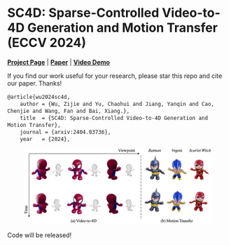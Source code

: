 # SC4D: Sparse-Controlled Video-to-4D Generation and Motion Transfer (ECCV 2024)

[**Project Page**](https://sc4d.github.io/) | [**Paper**]() | [**Video Demo**](https://www.youtube.com/watch?v=SkpTEuX4B5c) 

If you find our work useful for your research, please star this repo and cite our paper. Thanks!
```
@article{wu2024sc4d,
    author = {Wu, Zijie and Yu, Chaohui and Jiang, Yanqin and Cao, Chenjie and Wang, Fan and Bai, Xiang.},
    title  = {SC4D: Sparse-Controlled Video-to-4D Generation and Motion Transfer},
    journal = {arxiv:2404.03736},
    year   = {2024},
```

<div align=center>
<img src="https://github.com/JarrentWu1031/SC4D/blob/main/teaser.png" width=85%>
</div>

Code will be released!
